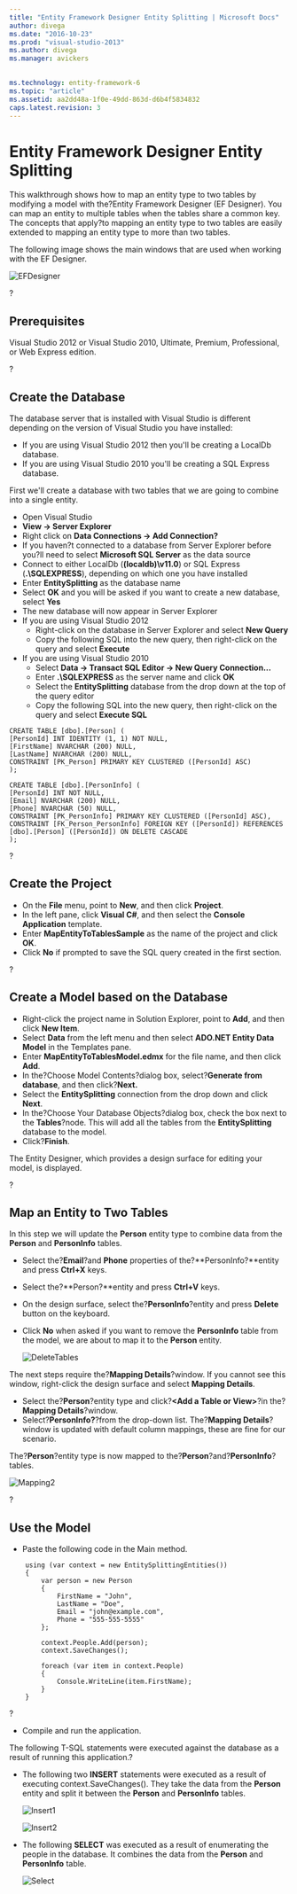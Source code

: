 ```yaml
---
title: "Entity Framework Designer Entity Splitting | Microsoft Docs"
author: divega
ms.date: "2016-10-23"
ms.prod: "visual-studio-2013"
ms.author: divega
ms.manager: avickers
 

ms.technology: entity-framework-6
ms.topic: "article"
ms.assetid: aa2dd48a-1f0e-49dd-863d-d6b4f5834832
caps.latest.revision: 3
---
```

# Entity Framework Designer Entity Splitting
This walkthrough shows how to map an entity type to two tables by modifying a model with the?Entity Framework Designer (EF Designer). You can map an entity to multiple tables when the tables share a common key. The concepts that apply?to mapping an entity type to two tables are easily extended to mapping an entity type to more than two tables.

The following image shows the main windows that are used when working with the EF Designer.

![EFDesigner](../ef6/media/efdesigner.png)

?

## Prerequisites

Visual Studio 2012 or Visual Studio 2010, Ultimate, Premium, Professional, or Web Express edition.

?

## Create the Database

The database server that is installed with Visual Studio is different depending on the version of Visual Studio you have installed:

-   If you are using Visual Studio 2012 then you'll be creating a LocalDb database.
-   If you are using Visual Studio 2010 you'll be creating a SQL Express database.

First we'll create a database with two tables that we are going to combine into a single entity.

-   Open Visual Studio
-   **View -&gt; Server Explorer**
-   Right click on **Data Connections -&gt; Add Connection?**
-   If you haven?t connected to a database from Server Explorer before you?ll need to select **Microsoft SQL Server** as the data source
-   Connect to either LocalDb (**(localdb)\\v11.0**) or SQL Express (**.\\SQLEXPRESS**), depending on which one you have installed
-   Enter **EntitySplitting** as the database name
-   Select **OK** and you will be asked if you want to create a new database, select **Yes**
-   The new database will now appear in Server Explorer
-   If you are using Visual Studio 2012
    -   Right-click on the database in Server Explorer and select **New Query**
    -   Copy the following SQL into the new query, then right-click on the query and select **Execute**
-   If you are using Visual Studio 2010
    -   Select **Data -&gt; Transact SQL Editor -&gt; New Query Connection...**
    -   Enter **.\\SQLEXPRESS** as the server name and click **OK**
    -   Select the **EntitySplitting** database from the drop down at the top of the query editor
    -   Copy the following SQL into the new query, then right-click on the query and select **Execute SQL**

```
CREATE TABLE [dbo].[Person] (
[PersonId] INT IDENTITY (1, 1) NOT NULL,
[FirstName] NVARCHAR (200) NULL,
[LastName] NVARCHAR (200) NULL,
CONSTRAINT [PK_Person] PRIMARY KEY CLUSTERED ([PersonId] ASC)
);

CREATE TABLE [dbo].[PersonInfo] (
[PersonId] INT NOT NULL,
[Email] NVARCHAR (200) NULL,
[Phone] NVARCHAR (50) NULL,
CONSTRAINT [PK_PersonInfo] PRIMARY KEY CLUSTERED ([PersonId] ASC),
CONSTRAINT [FK_Person_PersonInfo] FOREIGN KEY ([PersonId]) REFERENCES [dbo].[Person] ([PersonId]) ON DELETE CASCADE
);
```

?

## Create the Project

-   On the **File** menu, point to **New**, and then click **Project**.
-   In the left pane, click **Visual C\#**, and then select the **Console Application** template.
-   Enter **MapEntityToTablesSample** as the name of the project and click **OK**.
-   Click **No** if prompted to save the SQL query created in the first section.

?

## Create a Model based on the Database

-   Right-click the project name in Solution Explorer, point to **Add**, and then click **New Item**.
-   Select **Data** from the left menu and then select **ADO.NET Entity Data Model** in the Templates pane.
-   Enter **MapEntityToTablesModel.edmx** for the file name, and then click **Add**.
-   In the?Choose Model Contents?dialog box, select?**Generate from database**, and then click?**Next.**
-   Select the **EntitySplitting** connection from the drop down and click **Next**.
-   In the?Choose Your Database Objects?dialog box, check the box next to the **Tables**?node.
    This will add all the tables from the **EntitySplitting** database to the model.
-   Click?**Finish**.

The Entity Designer, which provides a design surface for editing your model, is displayed.

?

## Map an Entity to Two Tables

In this step we will update the **Person** entity type to combine data from the **Person** and **PersonInfo** tables.

-   Select the?**Email**?and **Phone** properties of the?**PersonInfo?**entity and press **Ctrl+X** keys.
-   Select the?**Person?**entity and press **Ctrl+V** keys.
-   On the design surface, select the?**PersonInfo**?entity and press **Delete** button on the keyboard.
-   Click **No** when asked if you want to remove the **PersonInfo** table from the model, we are about to map it to the **Person** entity.
    
    ![DeleteTables](../ef6/media/deletetables.png)

The next steps require the?**Mapping Details**?window. If you cannot see this window, right-click the design surface and select **Mapping Details**.

-   Select the?**Person**?entity type and click?**&lt;Add a Table or View&gt;**?in the?**Mapping Details**?window.
-   Select?**PersonInfo?**?from the drop-down list.
    The?**Mapping Details**?window is updated with default column mappings, these are fine for our scenario.

The?**Person**?entity type is now mapped to the?**Person**?and?**PersonInfo**?tables.

![Mapping2](../ef6/media/mapping2.png)

?

## Use the Model

-   Paste the following code in the Main method.

```
    using (var context = new EntitySplittingEntities())
    {
        var person = new Person
        {
            FirstName = "John",
            LastName = "Doe",
            Email = "john@example.com",
            Phone = "555-555-5555"
        };

        context.People.Add(person);
        context.SaveChanges();

        foreach (var item in context.People)
        {
            Console.WriteLine(item.FirstName);
        }
    }
```

?

-   Compile and run the application.

The following T-SQL statements were executed against the database as a result of running this application.?

-   The following two **INSERT** statements were executed as a result of executing context.SaveChanges(). They take the data from the **Person** entity and split it between the **Person** and **PersonInfo** tables.
    
    ![Insert1](../ef6/media/insert1.png)
    
    ![Insert2](../ef6/media/insert2.png)
-   The following **SELECT** was executed as a result of enumerating the people in the database. It combines the data from the **Person** and **PersonInfo** table.
    
    ![Select](../ef6/media/select.png)
